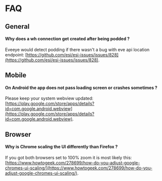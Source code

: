 
# FAQ
## General
#### Why does a wh connection get created after being podded ?
Eveeye would detect podding if there wasn't a bug with eve api location endpoint: [https://github.com/esi/esi-issues/issues/828](https://github.com/esi/esi-issues/issues/828).

## Mobile
#### On Android the app does not pass loading screen or crashes sometimes ?
Please keep your system webview updated: [https://play.google.com/store/apps/details?id=com.google.android.webview](https://play.google.com/store/apps/details?id=com.google.android.webview).

## Browser
#### Why is Chrome scaling the UI differently than Firefox ?
If you got both browsers set to 100% zoom it is most likely this: [https://www.howtogeek.com/278699/how-do-you-adjust-google-chromes-ui-scaling/](https://www.howtogeek.com/278699/how-do-you-adjust-google-chromes-ui-scaling/).





<!--stackedit_data:
eyJoaXN0b3J5IjpbOTAxNTEyNTI1LC0yMTM2ODYzMjE1LC0xNj
E3MDAwMzUsMTM5ODk0NjEwNywtMTQxNjg3Nzk4M119
-->